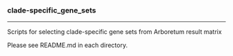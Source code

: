 ### clade-specific_gene_sets
---------------------------
Scripts for selecting clade-specific gene sets from Arboretum result matrix

Please see README.md in each directory.
